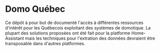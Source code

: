 # Domo Québec

Ce dépôt à pour but de documenté l'accès à différentes ressources d'intérêt pour les Québecois exploitant des systèmes de domotique. La plupart des solutions proposées ont été fait pour la platforme Home-Assistant mais les techniques pour l'extration des données devraient être transposable dans d'autres platformes.
